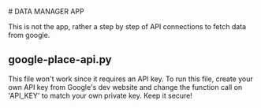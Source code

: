 # DATA MANAGER APP

This is not the app, rather a step by step of API connections to fetch data from google.

## google-place-api.py
This file won't work since it requires an API key.
To run this file, create your own API key from Google's dev website and change the function call on 'API_KEY' to match your own private key. Keep it secure!
